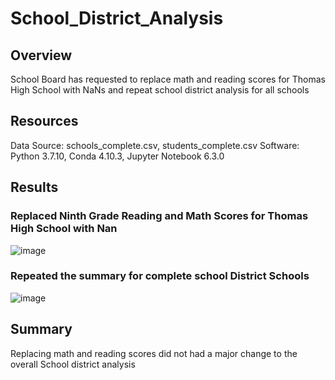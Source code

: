 # School_District_Analysis
## Overview
School Board has requested to replace math and reading scores for Thomas High School with NaNs and repeat school district analysis for all schools
## Resources
Data Source: schools_complete.csv, students_complete.csv
Software: Python 3.7.10, Conda 4.10.3, Jupyter Notebook 6.3.0
## Results
### Replaced Ninth Grade Reading and Math Scores for Thomas High School with Nan
![image](https://user-images.githubusercontent.com/82815722/133917667-4bec757d-667d-41aa-9bf8-9fb6511d4823.png)

### Repeated the summary for complete school District Schools
![image](https://user-images.githubusercontent.com/82815722/133917710-68e3c4c3-9cef-4f4f-a13b-d9c5a6baac14.png)

## Summary
Replacing math and reading scores did not had a major change to the overall School district analysis
